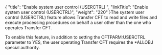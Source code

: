{
    "title": "Enable system user control (USERCTRL) ",
    "linkTitle": "Enable system user control &#40;USERCTRL&#41;",
    "weight": "220"
}The system user control (USERCTRL) feature allows Transfer CFT to read and write files and execute processing procedures on behalf a user other than the one who operates Transfer CFT.

To enable this feature, in addition to setting the CFTPARM:USERCTRL parameter to YES, the user operating Transfer CFT requires the \*ALLOBJ special authority.
